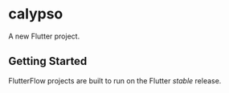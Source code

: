 # calypso

A new Flutter project.

## Getting Started

FlutterFlow projects are built to run on the Flutter _stable_ release.

